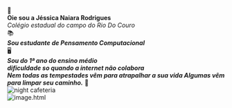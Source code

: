 <br/>&#128126;
<br/>**Oie sou a Jéssica Naiara Rodrigues**
<br/>*Colégio estadual do campo do Rio Do Couro*	
&#128218;
<br/>***Sou estudante de Pensamento Computacional***	
&#128421;
<br/>***Sou do 1ª ano do ensino médio***
<br/>***dificuldade so quando a internet não colabora***
<br/>***Nem todas as tempestades vêm para atrapalhar a sua vida Algumas vêm para limpar seu caminho.*** &#127811;
<br/>![night cafeteria](https://github.com/Dixxnay/NIGHTcafeteria.git)
<br/>![image.html](https://www.google.com/url?sa=i&url=https%3A%2F%2Favepdf.com%2Fpt%2Fhtml-to-pdf&psig=AOvVaw3uPYw2qO0SEkIU0zTQJyGo&ust=1668703005005000&source=images&cd=vfe&ved=0CBAQjRxqFwoTCMil5aSRs_sCFQAAAAAdAAAAABAI)

